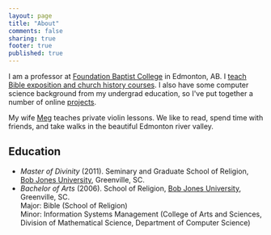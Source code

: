 ```yaml
---
layout: page
title: "About"
comments: false
sharing: true
footer: true
published: true
---
```


I am a professor at [Foundation Baptist College][FBC] in Edmonton, AB. I [teach Bible exposition and church history courses][teaching]. I also have some computer science background from my undergrad education, so I've put together a number of online [projects][projects].

My wife [Meg](http://www.joyfulmelody.ca/) teaches private violin lessons. We like to read, spend time with friends, and take walks in the beautiful Edmonton river valley.

## Education

* *Master of Divinity* (2011). Seminary and Graduate School of Religion, [Bob Jones University][BobJones], Greenville, SC.
* *Bachelor of Arts* (2006). School of Religion, [Bob Jones University][BobJones], Greenville, SC.  
Major: Bible (School of Religion)  
Minor: Information Systems Management (College of Arts and Sciences, Division of Mathematical Science, Department of Computer Science)

[BobJones]: http://www.bju.edu/
[FBC]: http://www.foundationbaptistcollege.com/
[projects]: /projects/
[teaching]: /teaching/
